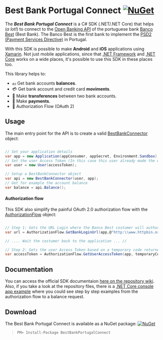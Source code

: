 # Best Bank Portugal Connect [![NuGet](https://img.shields.io/nuget/v/BestBankPortugalConnect.svg)](https://www.nuget.org/packages/BestBankPortugalConnect/)
The ***Best Bank Portugal Connect*** is a C# SDK (.NET/.NET Core) that helps (*a lot!*) to connect to the [Open Banking API](https://openbankproject.com/) of the portuguese bank [Banco Best](https://www.bancobest.pt/) (Best Bank). The Banco Best is the first bank to implement the [PSD2 (Payment Services Directive)](https://www.evry.com/en/news/articles/psd2-the-directive-that-will-change-banking-as-we-know-it/) in Portugal.

With this SDK is possible to make **Android** and **iOS** applications using [Xamarin](https://visualstudio.microsoft.com/xamarin/). Not just mobile applications, since that [.NET Framework](https://www.microsoft.com/net/download/dotnet-framework-runtime) and [.NET Core](https://en.wikipedia.org/wiki/ASP.NET_Core) works on a wide places, it's possible to use this SDK in these places too.

This library helps to:

* :euro: Get bank accounts **balances**.
* :credit_card: Get bank account and credit card **moviments**.
* :money_with_wings: Make **transferences** between two bank accounts.
* :money_with_wings: Make **payments**.
* :passport_control: Authorization Flow (OAuth 2)

## Usage

The main entry point for the API is to create a valid [BestBankConnector](https://github.com/Liques/BestBankPortugalConnect/wiki/BestBankConnector) object:

```csharp

// Set your application details
var app = new Application(appConsumer, appSecret, Environment.Sandbox); 
// Set the user Access Token (In this case this user already made the whole OAUth 2 previously)
var user = new User(accessToken); 

// Setup a BestBankConnector object
var api = new BestBankConnector(user, app); 
// Get for example the account balance
var balance = api.Balance(); 
```

#### Authorization flow

This SDK also simplify the painful OAuth 2.0 authorization flow with the [AuthorizationFlow](https://github.com/Liques/BestBankPortugalConnect/wiki/AuthorizationFlow) object:

```csharp

// Step 1: Gets the URL Login where the Banco Best costumer will authorize the app to access his accounts
var url = AuthorizationFlow.GetBankLoginUrl(app,@"http:\\www.httpbin.org\get");

// .... Wait the costumer back to the application ... //

// Step 2: Gets the user Access Token based on a temporary code returned after the costumer authorization
var accessToken = AuthorizationFlow.GetUserAccessToken(app, temporaryCode);

```

## Documentation

You can access the official SDK documentaion [here on the repository wiki](https://github.com/Liques/BestBankPortugalConnect/wiki). Also, if you take a look at the repository files, there is a [.NET Core console app example](https://github.com/Liques/BestBankPortugalConnect/tree/master/ExampleConsoleApp) where you could see step by step examples from the authorization flow to a balance request.

## Download

The Best Bank Portugal Connect is available as a NuGet package: [![NuGet](https://img.shields.io/nuget/v/BestBankPortugalConnect.svg)](https://www.nuget.org/packages/BestBankPortugalConnect/)

> ``` PM> Install-Package BestBankPortugalConnect ```
